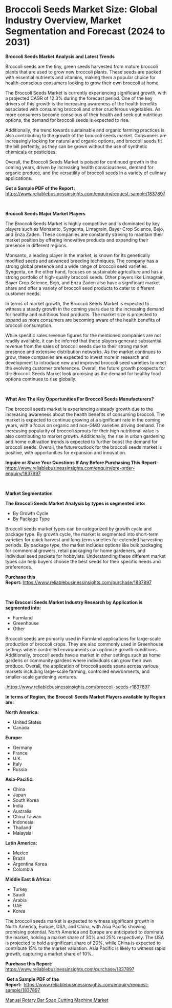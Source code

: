 <p><h1>Broccoli Seeds Market Size: Global Industry Overview, Market Segmentation and Forecast (2024 to 2031)</h1></p><p><strong>Broccoli Seeds Market Analysis and Latest Trends</strong></p>
<p><p>Broccoli seeds are the tiny, green seeds harvested from mature broccoli plants that are used to grow new broccoli plants. These seeds are packed with essential nutrients and vitamins, making them a popular choice for health-conscious consumers looking to grow their own broccoli at home.</p><p>The Broccoli Seeds Market is currently experiencing significant growth, with a projected CAGR of 12.3% during the forecast period. One of the key drivers of this growth is the increasing awareness of the health benefits associated with consuming broccoli and other cruciferous vegetables. As more consumers become conscious of their health and seek out nutritious options, the demand for broccoli seeds is expected to rise.</p><p>Additionally, the trend towards sustainable and organic farming practices is also contributing to the growth of the broccoli seeds market. Consumers are increasingly looking for natural and organic options, and broccoli seeds fit the bill perfectly, as they can be grown without the use of synthetic chemicals or pesticides.</p><p>Overall, the Broccoli Seeds Market is poised for continued growth in the coming years, driven by increasing health consciousness, demand for organic produce, and the versatility of broccoli seeds in a variety of culinary applications.</p></p>
<p><strong>Get a Sample PDF of the Report:&nbsp;</strong> <a href="https://www.reliablebusinessinsights.com/enquiry/request-sample/1837897">https://www.reliablebusinessinsights.com/enquiry/request-sample/1837897</a></p>
<p>&nbsp;</p>
<p><strong>Broccoli Seeds Major Market Players</strong></p>
<p><p>The Broccoli Seeds Market is highly competitive and is dominated by key players such as Monsanto, Syngenta, Limagrain, Bayer Crop Science, Bejo, and Enza Zaden. These companies are constantly striving to maintain their market position by offering innovative products and expanding their presence in different regions.</p><p>Monsanto, a leading player in the market, is known for its genetically modified seeds and advanced breeding techniques. The company has a strong global presence and a wide range of broccoli seed varieties. Syngenta, on the other hand, focuses on sustainable agriculture and has a strong portfolio of high-quality broccoli seeds. Other players like Limagrain, Bayer Crop Science, Bejo, and Enza Zaden also have a significant market share and offer a variety of broccoli seed products to cater to different customer needs.</p><p>In terms of market growth, the Broccoli Seeds Market is expected to witness a steady growth in the coming years due to the increasing demand for healthy and nutritious food products. The market size is projected to expand as more consumers are becoming aware of the health benefits of broccoli consumption.</p><p>While specific sales revenue figures for the mentioned companies are not readily available, it can be inferred that these players generate substantial revenue from the sales of broccoli seeds due to their strong market presence and extensive distribution networks. As the market continues to grow, these companies are expected to invest more in research and development to introduce new and improved broccoli seed varieties to meet the evolving customer preferences. Overall, the future growth prospects for the Broccoli Seeds Market look promising as the demand for healthy food options continues to rise globally.</p></p>
<p>&nbsp;</p>
<p><strong>What Are The Key Opportunities For Broccoli Seeds Manufacturers?</strong></p>
<p><p>The broccoli seeds market is experiencing a steady growth due to the increasing awareness about the health benefits of consuming broccoli. The market is expected to continue growing at a significant rate in the coming years, with a focus on organic and non-GMO varieties driving demand. The increasing popularity of broccoli sprouts for their high nutritional value is also contributing to market growth. Additionally, the rise in urban gardening and home cultivation trends is expected to further boost the demand for broccoli seeds. Overall, the future outlook for the broccoli seeds market is positive, with opportunities for expansion and innovation.</p></p>
<p><strong>Inquire or Share Your Questions If Any Before Purchasing This Report:</strong> <a href="https://www.reliablebusinessinsights.com/enquiry/pre-order-enquiry/1837897">https://www.reliablebusinessinsights.com/enquiry/pre-order-enquiry/1837897</a></p>
<p>&nbsp;</p>
<p><strong>Market Segmentation</strong></p>
<p><strong>The Broccoli Seeds Market Analysis by types is segmented into:</strong></p>
<p><ul><li>By Growth Cycle</li><li>By Package Type</li></ul></p>
<p><p>Broccoli seeds market types can be categorized by growth cycle and package type. By growth cycle, the market is segmented into short-term varieties for quick harvest and long-term varieties for extended harvesting periods. By package type, the market includes options like bulk packaging for commercial growers, retail packaging for home gardeners, and individual seed packets for hobbyists. Understanding these different market types can help buyers choose the best seeds for their specific needs and preferences.</p></p>
<p><strong>Purchase this Report:&nbsp;</strong><a href="https://www.reliablebusinessinsights.com/purchase/1837897">https://www.reliablebusinessinsights.com/purchase/1837897</a></p>
<p>&nbsp;</p>
<p><strong>The Broccoli Seeds Market Industry Research by Application is segmented into:</strong></p>
<p><ul><li>Farmland</li><li>Greenhouse</li><li>Other</li></ul></p>
<p><p>Broccoli seeds are primarily used in Farmland applications for large-scale production of broccoli crops. They are also commonly used in Greenhouse settings where controlled environments can optimize growth conditions. Additionally, broccoli seeds have a market in other settings such as home gardens or community gardens where individuals can grow their own produce. Overall, the application of broccoli seeds spans across various markets including large-scale farming, controlled environments, and smaller-scale gardening ventures.</p></p>
<p><a href="https://www.reliablebusinessinsights.com/broccoli-seeds-r1837897">&nbsp;https://www.reliablebusinessinsights.com/broccoli-seeds-r1837897</a></p>
<p><strong>In terms of Region, the Broccoli Seeds Market Players available by Region are:</strong></p>
<p>
    <p> <strong> North America: </strong>
        <ul>
            <li>United States</li>
            <li>Canada</li>
        </ul>
        </p> 
    <p> <strong> Europe: </strong>
        <ul>
            <li>Germany</li>
            <li>France</li>
            <li>U.K.</li>
            <li>Italy</li>
            <li>Russia</li>
        </ul>
        </p> 
    <p> <strong> Asia-Pacific: </strong>
        <ul>
            <li>China</li>
            <li>Japan</li>
            <li>South Korea</li>
            <li>India</li>
            <li>Australia</li>
            <li>China Taiwan</li>
            <li>Indonesia</li>
            <li>Thailand</li>
            <li>Malaysia</li>
        </ul>
        </p> 
    <p> <strong> Latin America: </strong>
        <ul>
            <li>Mexico</li>
            <li>Brazil</li>
            <li>Argentina Korea</li>
            <li>Colombia</li>
        </ul>
        </p> 
    <p> <strong> Middle East & Africa: </strong>
        <ul>
            <li>Turkey</li>
            <li>Saudi</li>
            <li>Arabia</li>
            <li>UAE</li>
            <li>Korea</li>
        </ul>
    </p>
    </p>
<p><p>The broccoli seeds market is expected to witness significant growth in North America, Europe, USA, and China, with Asia Pacific showing promising potential. North America and Europe are anticipated to dominate the market, holding a market share of 30% and 25% respectively. The USA is projected to hold a significant share of 20%, while China is expected to contribute 15% to the market valuation. Asia Pacific is likely to witness rapid growth, capturing a market share of 10%.</p></p>
<p><strong>Purchase this Report: </strong><a href="https://www.reliablebusinessinsights.com/purchase/1837897">https://www.reliablebusinessinsights.com/purchase/1837897</a></p>
<p>&nbsp;<strong>Get a Sample PDF of the Report:&nbsp;&nbsp;</strong><a href="https://www.reliablebusinessinsights.com/enquiry/request-sample/1837897">https://www.reliablebusinessinsights.com/enquiry/request-sample/1837897</a></p>
<p><strong></strong></p>
<p><p><a href="https://github.com/nafisalvee228/Market-Research-Report-List-1/blob/main/manual-rotary-bar-soap-cutting-machine-market.md">Manual Rotary Bar Soap Cutting Machine Market</a></p></p>
